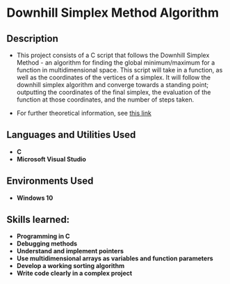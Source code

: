<h1>Downhill Simplex Method Algorithm</h1>

<h2>Description</h2>

- This project consists of a C script that follows the Downhill Simplex Method - an algorithm for finding the global minimum/maximum for a function in multidimensional space. This script will take in a function, as well as the coordinates of the vertices of a simplex. It will follow the downhill simplex algorithm and converge towards a standing point; outputting the coordinates of the final simplex, the evaluation of the function at those coordinates, and the number of steps taken. 

- For further theoretical information, see [this link](https://en.wikipedia.org/wiki/Nelder%E2%80%93Mead_method)

<h2>Languages and Utilities Used</h2>

- <b>C</b> 
- <b>Microsoft Visual Studio</b>

<h2>Environments Used </h2>

- <b>Windows 10</b>

<h2>Skills learned:</h2>

- <b>Programming in C</b> 
- <b>Debugging methods</b>
- <b>Understand and implement pointers</b>
- <b>Use multidimensional arrays as variables and function parameters</b>
- <b>Develop a working sorting algorithm</b>
- <b>Write code clearly in a complex project</b>

<!--
 ```diff
- text in red
+ text in green
! text in orange
# text in gray
@@ text in purple (and bold)@@
```
--!>
